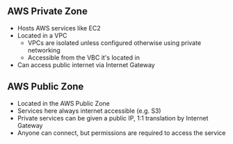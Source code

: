 ## AWS Private Zone
- Hosts AWS services like EC2
- Located in a VPC
	- VPCs are isolated unless configured otherwise using private networking
	- Accessible from the VBC it's located in
- Can access public internet via Internet Gateway


## AWS Public Zone
- Located in the AWS Public Zone
- Services here always internet accessible (e.g. S3)
- Private services can be given a public IP, 1:1 translation by Internet Gateway
- Anyone can connect, but permissions are required to access the service